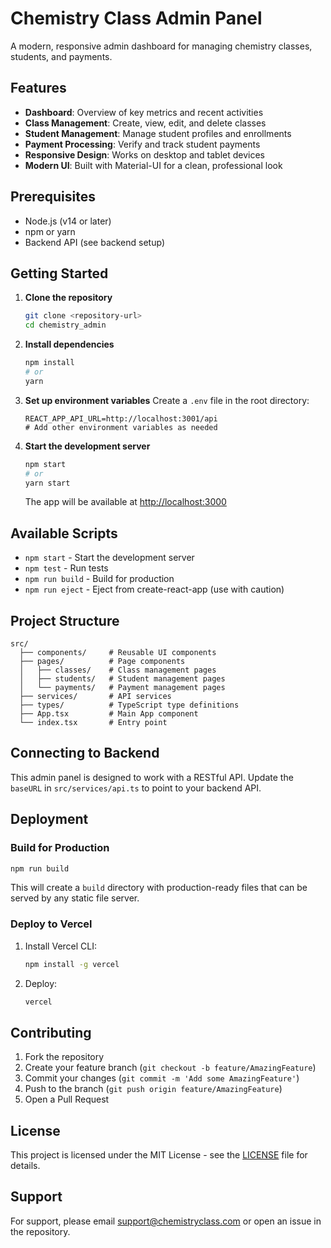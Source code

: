 # Chemistry Class Admin Panel

A modern, responsive admin dashboard for managing chemistry classes, students, and payments.

## Features

- **Dashboard**: Overview of key metrics and recent activities
- **Class Management**: Create, view, edit, and delete classes
- **Student Management**: Manage student profiles and enrollments
- **Payment Processing**: Verify and track student payments
- **Responsive Design**: Works on desktop and tablet devices
- **Modern UI**: Built with Material-UI for a clean, professional look

## Prerequisites

- Node.js (v14 or later)
- npm or yarn
- Backend API (see backend setup)

## Getting Started

1. **Clone the repository**
   ```bash
   git clone <repository-url>
   cd chemistry_admin
   ```

2. **Install dependencies**
   ```bash
   npm install
   # or
   yarn
   ```

3. **Set up environment variables**
   Create a `.env` file in the root directory:
   ```env
   REACT_APP_API_URL=http://localhost:3001/api
   # Add other environment variables as needed
   ```

4. **Start the development server**
   ```bash
   npm start
   # or
   yarn start
   ```
   The app will be available at [http://localhost:3000](http://localhost:3000)

## Available Scripts

- `npm start` - Start the development server
- `npm test` - Run tests
- `npm run build` - Build for production
- `npm run eject` - Eject from create-react-app (use with caution)

## Project Structure

```
src/
  ├── components/     # Reusable UI components
  ├── pages/          # Page components
  │   ├── classes/    # Class management pages
  │   ├── students/   # Student management pages
  │   └── payments/   # Payment management pages
  ├── services/       # API services
  ├── types/          # TypeScript type definitions
  ├── App.tsx         # Main App component
  └── index.tsx       # Entry point
```

## Connecting to Backend

This admin panel is designed to work with a RESTful API. Update the `baseURL` in `src/services/api.ts` to point to your backend API.

## Deployment

### Build for Production
```bash
npm run build
```

This will create a `build` directory with production-ready files that can be served by any static file server.

### Deploy to Vercel

1. Install Vercel CLI:
   ```bash
   npm install -g vercel
   ```

2. Deploy:
   ```bash
   vercel
   ```

## Contributing

1. Fork the repository
2. Create your feature branch (`git checkout -b feature/AmazingFeature`)
3. Commit your changes (`git commit -m 'Add some AmazingFeature'`)
4. Push to the branch (`git push origin feature/AmazingFeature`)
5. Open a Pull Request

## License

This project is licensed under the MIT License - see the [LICENSE](LICENSE) file for details.

## Support

For support, please email support@chemistryclass.com or open an issue in the repository.
